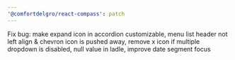 ```yaml
---
'@comfortdelgro/react-compass': patch
---
```


Fix bug: make expand icon in accordion customizable, menu list header not left align & chevron icon is pushed away, remove x icon if multiple dropdown is disabled, null value in ladle, improve date segment focus
